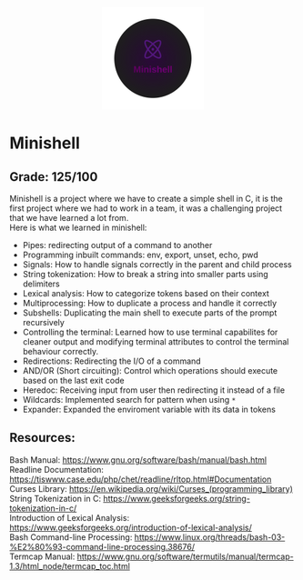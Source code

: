 <p align="center">
  <img width="180" height="180" src="minishell_logo.png">
</p>

# Minishell
## Grade: 125/100
Minishell is a project where we have to create a simple shell in C, it is the first project where we had to work in a team, it was a challenging project that we have learned a lot from.  
Here is what we learned in minishell:
* Pipes: redirecting output of a command to another
* Programming inbuilt commands: env, export, unset, echo, pwd
* Signals: How to handle signals correctly in the parent and child process
* String tokenization: How to break a string into smaller parts using delimiters
* Lexical analysis: How to categorize tokens based on their context
* Multiprocessing: How to duplicate a process and handle it correctly
* Subshells: Duplicating the main shell to execute parts of the prompt recursively
* Controlling the terminal: Learned how to use terminal capabilites for cleaner output and modifying terminal attributes to control the terminal behaviour correctly.
* Redirections: Redirecting the I/O of a command
* AND/OR (Short circuiting): Control which operations should execute based on the last exit code
* Heredoc: Receiving input from user then redirecting it instead of a file
* Wildcards: Implemented search for pattern when using `*`
* Expander: Expanded the enviroment variable with its data in tokens
## Resources:
Bash Manual: https://www.gnu.org/software/bash/manual/bash.html  
Readline Documentation: https://tiswww.case.edu/php/chet/readline/rltop.html#Documentation  
Curses Library: https://en.wikipedia.org/wiki/Curses_(programming_library)  
String Tokenization in C: https://www.geeksforgeeks.org/string-tokenization-in-c/  
Introduction of Lexical Analysis: https://www.geeksforgeeks.org/introduction-of-lexical-analysis/  
Bash Command-line Processing: https://www.linux.org/threads/bash-03-%E2%80%93-command-line-processing.38676/  
Termcap Manual: https://www.gnu.org/software/termutils/manual/termcap-1.3/html_node/termcap_toc.html
